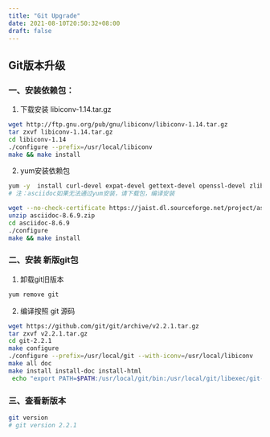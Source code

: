 ```yaml
---
title: "Git Upgrade"
date: 2021-08-10T20:50:32+08:00
draft: false
---
```


## Git版本升级


### 一、安装依赖包：

1. 下载安装 libiconv-1.14.tar.gz

```bash
wget http://ftp.gnu.org/pub/gnu/libiconv/libiconv-1.14.tar.gz
tar zxvf libiconv-1.14.tar.gz
cd libiconv-1.14
./configure --prefix=/usr/local/libiconv
make && make install
```

2. yum安装依赖包

```bash
yum -y  install curl-devel expat-devel gettext-devel openssl-devel zlib-devel asciidoc gcc perl-ExtUtils-MakeMaker tcl xmlto
# 注：asciidoc如果无法通过yum安装，请下载包，编译安装

wget --no-check-certificate https://jaist.dl.sourceforge.net/project/asciidoc/asciidoc/8.6.9/asciidoc-8.6.9.zip
unzip asciidoc-8.6.9.zip
cd asciidoc-8.6.9
./configure
make && make install
```

### 二、安装 新版git包

1. 卸载git旧版本

```bash
yum remove git
```

2. 编译按照 git 源码

```bash
wget https://github.com/git/git/archive/v2.2.1.tar.gz
tar zxvf v2.2.1.tar.gz
cd git-2.2.1
make configure
./configure --prefix=/usr/local/git --with-iconv=/usr/local/libiconv
make all doc
make install install-doc install-html
 echo "export PATH=$PATH:/usr/local/git/bin:/usr/local/git/libexec/git-core" >> /etc/bashrc
```

### 三、查看新版本

```bash
git version
# git version 2.2.1
```